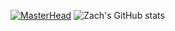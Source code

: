 <!--
**ZachWeller/ZachWeller** is a ✨ _special_ ✨ repository because its `README.md` (this file) appears on your GitHub profile.

Here are some ideas to get you started:

- 🔭 I’m currently working on ...
- 🌱 I’m currently learning ...
- 👯 I’m looking to collaborate on ...
- 🤔 I’m looking for help with ...
- 💬 Ask me about ...
- 📫 How to reach me: ...
- 😄 Pronouns: ...
- ⚡ Fun fact: ...
-->
[![MasterHead](https://github.com/ZachWeller/ZachWeller/assets/112107584/020b64f1-4b4d-48dd-b1af-f5e18e639e3c)](https://github.com/ZachWeller)
![Zach's GitHub stats](https://github-readme-stats.vercel.app/api?username=ZachWeller&hide=stars,prs)
